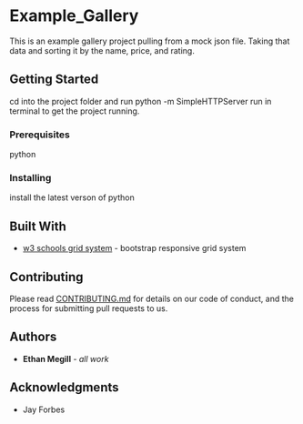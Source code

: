 # Example_Gallery

This is an example gallery project pulling from a mock json file. Taking that data and sorting it by the name, price, and rating.

## Getting Started

cd into the project folder and run python -m SimpleHTTPServer run in terminal to get the project running.

### Prerequisites

python


### Installing

install the latest verson of python


## Built With

* [w3 schools grid system](https://www.w3schools.com/bootstrap/bootstrap_grid_basic.asp) - bootstrap responsive grid system

## Contributing

Please read [CONTRIBUTING.md](https://gist.github.com/PurpleBooth/b24679402957c63ec426) for details on our code of conduct, and the process for submitting pull requests to us.

## Authors

* **Ethan Megill** - *all work* 


## Acknowledgments

* Jay Forbes
